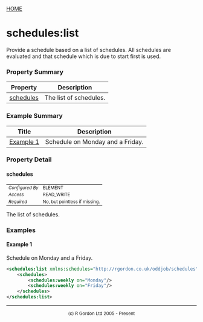 [HOME](../../../README.md)
# schedules:list

Provide a schedule based on a list of schedules. All schedules are
evaluated and that schedule which is due to start first is used.

### Property Summary

| Property | Description |
| -------- | ----------- |
| [schedules](#propertyschedules) | The list of schedules. | 


### Example Summary

| Title | Description |
| ----- | ----------- |
| [Example 1](#example1) | Schedule on Monday and a Friday. |


### Property Detail
#### schedules <a name="propertyschedules"></a>

<table style='font-size:smaller'>
      <tr><td><i>Configured By</i></td><td>ELEMENT</td></tr>
      <tr><td><i>Access</i></td><td>READ_WRITE</td></tr>
      <tr><td><i>Required</i></td><td>No, but pointless if missing.</td></tr>
</table>

The list of schedules.


### Examples
#### Example 1 <a name="example1"></a>

Schedule on Monday and a Friday.

```xml
<schedules:list xmlns:schedules="http://rgordon.co.uk/oddjob/schedules">
    <schedules>
        <schedules:weekly on="Monday"/>
        <schedules:weekly on="Friday"/>
    </schedules>
</schedules:list>

```



-----------------------

<div style='font-size: smaller; text-align: center;'>(c) R Gordon Ltd 2005 - Present</div>

